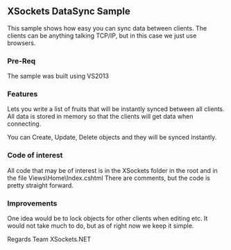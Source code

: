 ## XSockets DataSync Sample

This sample shows how easy you can sync data between clients.
The clients can be anything talking TCP/IP, but in this case we just use browsers.

### Pre-Req

The sample was built using VS2013

### Features

Lets you write a list of fruits that will be instantly synced between all clients.
All data is stored in memory so that the clients will get data when connecting.

You can Create, Update, Delete objects and they will be synced instantly.

### Code of interest

All code that may be of interest is in the XSockets folder in the root and in the file Views\Home\Index.cshtml
There are comments, but the code is pretty straight forward.

### Improvements
One idea would be to lock objects for other clients when editing etc. It would not take much to do, but as of right now we keep it simple.

Regards
Team XSockets.NET


